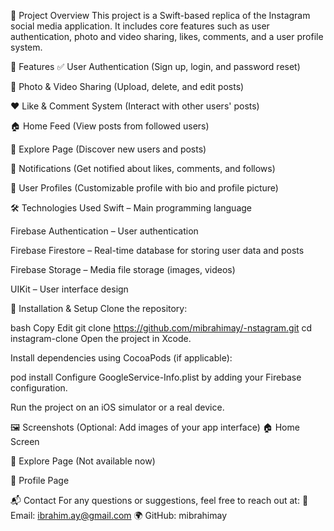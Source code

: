 📌 Project Overview
This project is a Swift-based replica of the Instagram social media application. It includes core features such as user authentication, photo and video sharing, likes, comments, and a user profile system.

🚀 Features
✅ User Authentication (Sign up, login, and password reset)

📸 Photo & Video Sharing (Upload, delete, and edit posts)

❤️ Like & Comment System (Interact with other users' posts)

🏠 Home Feed (View posts from followed users)

🔎 Explore Page (Discover new users and posts)

🔔 Notifications (Get notified about likes, comments, and follows)

📝 User Profiles (Customizable profile with bio and profile picture)

🛠️ Technologies Used
Swift – Main programming language

Firebase Authentication – User authentication

Firebase Firestore – Real-time database for storing user data and posts

Firebase Storage – Media file storage (images, videos)

UIKit – User interface design

📂 Installation & Setup
Clone the repository:

bash
Copy
Edit
git clone https://github.com/mibrahimay/-nstagram.git
cd instagram-clone
Open the project in Xcode.

Install dependencies using CocoaPods (if applicable):

pod install
Configure GoogleService-Info.plist by adding your Firebase configuration.

Run the project on an iOS simulator or a real device.

🖼️ Screenshots (Optional: Add images of your app interface)
🏠 Home Screen

🔎 Explore Page (Not available now)

👤 Profile Page

📬 Contact
For any questions or suggestions, feel free to reach out at:
📧 Email: ibrahim.ay@gmail.com
🌍 GitHub: mibrahimay

